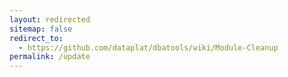 ```yaml
---
layout: redirected
sitemap: false
redirect_to:
  - https://github.com/dataplat/dbatools/wiki/Module-Cleanup
permalink: /update
---
```

